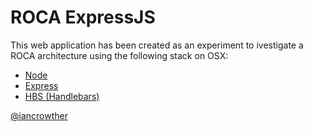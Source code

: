 # ROCA ExpressJS

This web application has been created as an experiment to ivestigate a ROCA architecture using the following stack on OSX:

- [Node](http://nodejs.org/)
- [Express](http://expressjs.com/)
- [HBS (Handlebars)](https://github.com/barc/express-hbs)

[@iancrowther](http://twitter.com/iancrowther)
